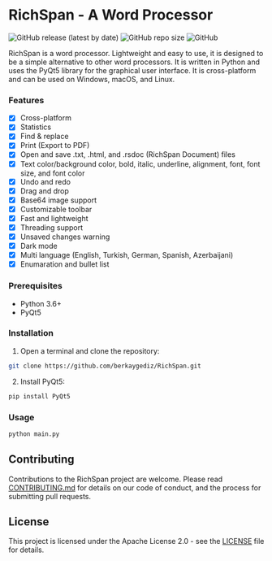 # RichSpan - A Word Processor

![GitHub release (latest by date)](https://img.shields.io/github/v/release/berkaygediz/richspan)
![GitHub repo size](https://img.shields.io/github/repo-size/berkaygediz/richspan)
![GitHub](https://img.shields.io/github/license/berkaygediz/richspan)

RichSpan is a word processor. Lightweight and easy to use, it is designed to be a simple alternative to other word processors. It is written in Python and uses the PyQt5 library for the graphical user interface. It is cross-platform and can be used on Windows, macOS, and Linux.

### Features

- [x] Cross-platform
- [x] Statistics
- [x] Find & replace
- [x] Print (Export to PDF)
- [x] Open and save .txt, .html, and .rsdoc (RichSpan Document) files
- [x] Text color/background color, bold, italic, underline, alignment, font, font size, and font color
- [x] Undo and redo
- [x] Drag and drop
- [x] Base64 image support
- [x] Customizable toolbar
- [x] Fast and lightweight
- [x] Threading support
- [x] Unsaved changes warning
- [x] Dark mode
- [x] Multi language (English, Turkish, German, Spanish, Azerbaijani)
- [x] Enumaration and bullet list

### Prerequisites

- Python 3.6+
- PyQt5

### Installation

1. Open a terminal and clone the repository:

```bash
git clone https://github.com/berkaygediz/RichSpan.git
```

2. Install PyQt5:

```bash
pip install PyQt5
```

### Usage

```bash
python main.py
```

## Contributing

Contributions to the RichSpan project are welcome. Please read [CONTRIBUTING.md](CONTRIBUTING.md) for details on our code of conduct, and the process for submitting pull requests.

## License

This project is licensed under the Apache License 2.0 - see the [LICENSE](LICENSE) file for details.
